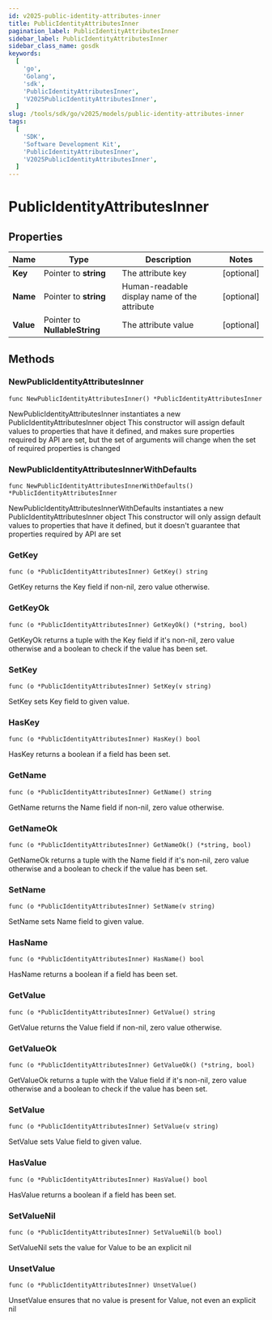 ```yaml
---
id: v2025-public-identity-attributes-inner
title: PublicIdentityAttributesInner
pagination_label: PublicIdentityAttributesInner
sidebar_label: PublicIdentityAttributesInner
sidebar_class_name: gosdk
keywords:
  [
    'go',
    'Golang',
    'sdk',
    'PublicIdentityAttributesInner',
    'V2025PublicIdentityAttributesInner',
  ]
slug: /tools/sdk/go/v2025/models/public-identity-attributes-inner
tags:
  [
    'SDK',
    'Software Development Kit',
    'PublicIdentityAttributesInner',
    'V2025PublicIdentityAttributesInner',
  ]
---
```


# PublicIdentityAttributesInner

## Properties

| Name | Type | Description | Notes |
| --- | --- | --- | --- |
| **Key** | Pointer to **string** | The attribute key | [optional] |
| **Name** | Pointer to **string** | Human-readable display name of the attribute | [optional] |
| **Value** | Pointer to **NullableString** | The attribute value | [optional] |

## Methods

### NewPublicIdentityAttributesInner

`func NewPublicIdentityAttributesInner() *PublicIdentityAttributesInner`

NewPublicIdentityAttributesInner instantiates a new PublicIdentityAttributesInner object This constructor will assign default values to properties that have it defined, and makes sure properties required by API are set, but the set of arguments will change when the set of required properties is changed

### NewPublicIdentityAttributesInnerWithDefaults

`func NewPublicIdentityAttributesInnerWithDefaults() *PublicIdentityAttributesInner`

NewPublicIdentityAttributesInnerWithDefaults instantiates a new PublicIdentityAttributesInner object This constructor will only assign default values to properties that have it defined, but it doesn't guarantee that properties required by API are set

### GetKey

`func (o *PublicIdentityAttributesInner) GetKey() string`

GetKey returns the Key field if non-nil, zero value otherwise.

### GetKeyOk

`func (o *PublicIdentityAttributesInner) GetKeyOk() (*string, bool)`

GetKeyOk returns a tuple with the Key field if it's non-nil, zero value otherwise and a boolean to check if the value has been set.

### SetKey

`func (o *PublicIdentityAttributesInner) SetKey(v string)`

SetKey sets Key field to given value.

### HasKey

`func (o *PublicIdentityAttributesInner) HasKey() bool`

HasKey returns a boolean if a field has been set.

### GetName

`func (o *PublicIdentityAttributesInner) GetName() string`

GetName returns the Name field if non-nil, zero value otherwise.

### GetNameOk

`func (o *PublicIdentityAttributesInner) GetNameOk() (*string, bool)`

GetNameOk returns a tuple with the Name field if it's non-nil, zero value otherwise and a boolean to check if the value has been set.

### SetName

`func (o *PublicIdentityAttributesInner) SetName(v string)`

SetName sets Name field to given value.

### HasName

`func (o *PublicIdentityAttributesInner) HasName() bool`

HasName returns a boolean if a field has been set.

### GetValue

`func (o *PublicIdentityAttributesInner) GetValue() string`

GetValue returns the Value field if non-nil, zero value otherwise.

### GetValueOk

`func (o *PublicIdentityAttributesInner) GetValueOk() (*string, bool)`

GetValueOk returns a tuple with the Value field if it's non-nil, zero value otherwise and a boolean to check if the value has been set.

### SetValue

`func (o *PublicIdentityAttributesInner) SetValue(v string)`

SetValue sets Value field to given value.

### HasValue

`func (o *PublicIdentityAttributesInner) HasValue() bool`

HasValue returns a boolean if a field has been set.

### SetValueNil

`func (o *PublicIdentityAttributesInner) SetValueNil(b bool)`

SetValueNil sets the value for Value to be an explicit nil

### UnsetValue

`func (o *PublicIdentityAttributesInner) UnsetValue()`

UnsetValue ensures that no value is present for Value, not even an explicit nil
